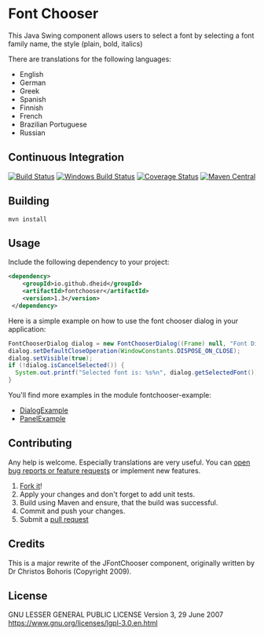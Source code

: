 # Font Chooser

This Java Swing component allows users to select a font by selecting a font family name, the style (plain, bold, italics)

There are translations for the following languages:

* English
* German
* Greek
* Spanish
* Finnish
* French
* Brazilian Portuguese
* Russian

## Continuous Integration

[![Build Status](https://travis-ci.org/dheid/fontchooser.svg?branch=master)](https://travis-ci.org/dheid/fontchooser)
[![Windows Build Status](https://img.shields.io/appveyor/ci/dheid/fontchooser/master.svg?label=windows)](https://ci.appveyor.com/project/dheid/fontchooser/branch/master)
[![Coverage Status](https://coveralls.io/repos/github/dheid/fontchooser/badge.svg?branch=master)](https://coveralls.io/github/dheid/fontchooser?branch=master)
[![Maven Central](https://maven-badges.herokuapp.com/maven-central/io.github.dheid/fontchooser/badge.svg)](https://maven-badges.herokuapp.com/maven-central/io.github.dheid/fontchooser/)

## Building

    mvn install

## Usage

Include the following dependency to your project:
```xml 
<dependency>
    <groupId>io.github.dheid</groupId>
    <artifactId>fontchooser</artifactId>
    <version>1.3</version>
 </dependency>
```

Here is a simple example on how to use the font chooser dialog in your application:

```java
FontChooserDialog dialog = new FontChooserDialog((Frame) null, "Font Dialog Example", true);
dialog.setDefaultCloseOperation(WindowConstants.DISPOSE_ON_CLOSE);
dialog.setVisible(true);
if (!dialog.isCancelSelected()) {
  System.out.printf("Selected font is: %s%n", dialog.getSelectedFont());
}                                                               
```

You'll find more examples in the module fontchooser-example:

* [DialogExample](fontchooser-example/src/main/java/DialogExample.java)
* [PanelExample](fontchooser-example/src/main/java/PanelExample.java)

## Contributing

Any help is welcome. Especially translations are very useful. You can [open bug reports or feature requests](https://github.com/dheid/fontchooser/issues) or
implement new features.

1. [Fork it](https://github.com/dheid/fontchooser/fork)!
2. Apply your changes and don't forget to add unit tests.
3. Build using Maven and ensure, that the build was successful.
3. Commit and push your changes.
4. Submit a [pull request](https://github.com/dheid/fontchooser/pulls) 

## Credits

This is a major rewrite of the JFontChooser component, originally written by Dr Christos Bohoris (Copyright 2009).

## License

GNU LESSER GENERAL PUBLIC LICENSE
Version 3, 29 June 2007
https://www.gnu.org/licenses/lgpl-3.0.en.html
